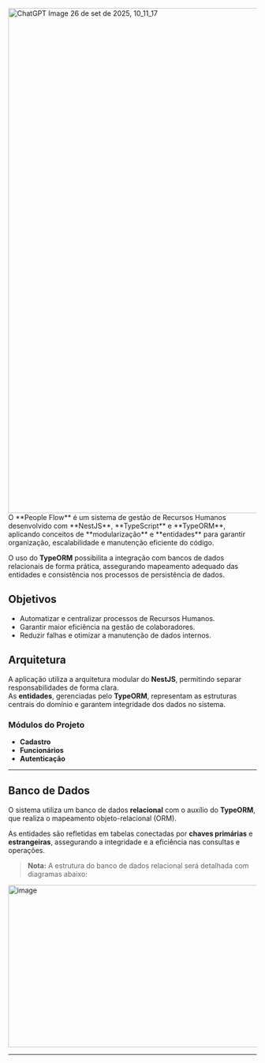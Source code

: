 <img width="1536" height="1024" alt="ChatGPT Image 26 de set  de 2025, 10_11_17" src="https://github.com/user-attachments/assets/ac677baa-cf7b-4fe1-89da-765baca1a193" />
O **People Flow** é um sistema de gestão de Recursos Humanos desenvolvido com **NestJS**, **TypeScript** e **TypeORM**, aplicando conceitos de **modularização** e **entidades** para garantir organização, escalabilidade e manutenção eficiente do código.  

O uso do **TypeORM** possibilita a integração com bancos de dados relacionais de forma prática, assegurando mapeamento adequado das entidades e consistência nos processos de persistência de dados.  

## Objetivos
- Automatizar e centralizar processos de Recursos Humanos.  
- Garantir maior eficiência na gestão de colaboradores.  
- Reduzir falhas e otimizar a manutenção de dados internos.  

## Arquitetura
A aplicação utiliza a arquitetura modular do **NestJS**, permitindo separar responsabilidades de forma clara.  
As **entidades**, gerenciadas pelo **TypeORM**, representam as estruturas centrais do domínio e garantem integridade dos dados no sistema.  

### Módulos do Projeto
- **Cadastro**  
- **Funcionários**  
- **Autenticação**  

---

## Banco de Dados
O sistema utiliza um banco de dados **relacional** com o auxílio do **TypeORM**, que realiza o mapeamento objeto-relacional (ORM).  

As entidades são refletidas em tabelas conectadas por **chaves primárias** e **estrangeiras**, assegurando a integridade e a eficiência nas consultas e operações.  

> **Nota:** A estrutura do banco de dados relacional será detalhada com diagramas abaixo:

<img width="532" height="329" alt="image" src="https://github.com/user-attachments/assets/d07b784b-141e-47d0-bb15-252a8d36a1b5" />

---
